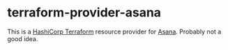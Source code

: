 # terraform-provider-asana

This is a [HashiCorp Terraform][terraform] resource provider for
[Asana][asana]. Probably not a good idea.

[terraform]: https://www.terraform.io
[asana]: https://asana.com
